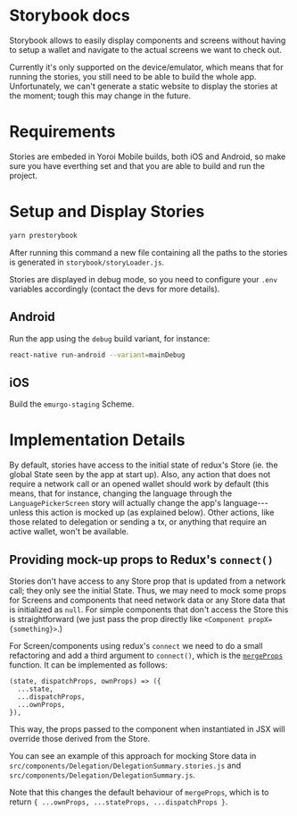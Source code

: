 # Storybook docs

Storybook allows to easily display components and screens without having
to setup a wallet and navigate to the actual screens we want to check out.

Currently it's only supported on the device/emulator, which means that for running the stories, you still need to be able to build the whole app. Unfortunately, we can't generate a static website to display the stories at the moment; tough this may change in the future.

# Requirements

Stories are embeded in Yoroi Mobile builds, both iOS and Android, so make sure you have everthing set and that you are able to build and run the project.

# Setup and Display Stories

```sh
yarn prestorybook
```

After running this command a new file containing all the paths to the stories is generated in `storybook/storyLoader.js`.

Stories are displayed in debug mode, so you need to configure your `.env` variables accordingly (contact the devs for more details).

## Android

Run the app using the `debug` build variant, for instance:

```sh
react-native run-android --variant=mainDebug
```

## iOS

Build the `emurgo-staging` Scheme.

# Implementation Details

By default, stories have access to the initial state of redux's Store (ie. the global State seen by the app at start up). Also, any action that does not require a network call or an opened wallet should work by default (this means, that for instance, changing the language through the `LanguagePickerScreen` story will actually change the app's language---unless this action is mocked up (as explained below).
Other actions, like those related to delegation or sending a tx, or anything that require an active wallet, won't be available.

## Providing mock-up props to Redux's `connect()`

Stories don't have access to any Store prop that is updated from a network call; they only see the initial State. Thus, we may need to mock some props for Screens and components that need network data or any Store data that is initialized as `null`. For simple components that don't access the Store this is straightforward (we just pass the prop directly like `<Component propX={something}>`.)

For Screen/components using redux's `connect` we need to do a small refactoring and add a third argument to `connect()`, which is the [`mergeProps`](https://react-redux.js.org/api/connect#mergeprops-stateprops-dispatchprops-ownprops-object) function. It can be implemented as follows:

```
(state, dispatchProps, ownProps) => ({
  ...state,
  ...dispatchProps,
  ...ownProps,
}),
```

This way, the props passed to the component when instantiated in JSX will override those derived from the Store.

You can see an example of this approach for mocking Store data in `src/components/Delegation/DelegationSummary.stories.js` and `src/components/Delegation/DelegationSummary.js`.

Note that this changes the default behaviour of `mergeProps`, which is to return `{ ...ownProps, ...stateProps, ...dispatchProps }`.
